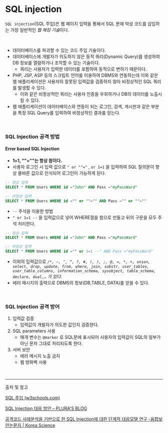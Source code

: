 # SQL injection

`SQL injection`(SQL 주입)은 웹 페이지 입력을 통해서 SQL 문에 악성 코드를 삽입하는 가장 일반적인 *웹 해킹 기술*이다.

</br>

- 데이터베이스를 파괴할 수 있는 코드 주입 기술이다.
- 데이터베이스에 개발자가 의도하지 않은 동적 쿼리(Dynamic Query)를 생성하여 DB 정보를 열람하거나 조작할 수 있는 기술이다.
    - 쿼리는 사용자가 입력한 데이터를 포함하여 동적으로 변하기 때문이다.
- PHP, JSP, ASP 등의 스크립트 언어를 이용하여 DBMS와 연동하는데 이와 같은 웹 애플리케이션은 사용자의 잘못된 입력값을 검증하지 않아 비정상적인 SQL 쿼리를 발생할 수 있다.
    - 이와 같은 비정상적인 쿼리는 사용자 인증을 우회하거나 DB의 데이터를 노출시킬 수 있다.
- 웹 애플리케이션이 데이터베이스와 연동이 되는 로그인, 검색, 게시판과 같은 부분을 특정 SQL Query를 입력하여 비정상적인 결과를 얻는다.

</br>

### **SQL Injection 공격** 방법

#### Error based SQL Injection

- **1=1, ""=""는 항상 참이다.**
- 사용자 로그인 시 입력 값으로 `" or ""="` , `or 1=1` 을 입력하여 SQL 질의문이 항상 올바른 값으로 인식되어 로그인이 가능하게 된다.

```sql
-- 정상 입력
SELECT * FROM Users WHERE id ="John" AND Pass ="myPassWard"

-- 비정상 입력
SELECT * FROM Users WHERE id ="" or ""="" AND Pass ="" or ""=""
```

- `--` 주석을 이용한 방법
- `" or 1=1 --` 을 입력값으로 넣어 WHERE절을 참으로 만들고 뒤의 구문을 모두 주석 처리한다.

```sql
-- 정상 입력
SELECT * FROM Users WHERE id ="John" AND Pass ="myPassWard"

-- 비정상 입력
SELECT * FROM Users WHERE id ="" or 1=1 --" AND Pass ="myPassWard"
```

- 이외의 입력값으로 *`/*, –, ‘, “, ?, #, (, ), ;, @, =, *, +, union, select, drop, update, from, where, join, substr, user_tables, user_table_columns, information_schema, sysobject, table_schema, declare, dual,…` 가 있다.*
- 에러 메시지의 출력으로 DBMS의 정보(DB,TABLE, DATA)를 얻을 수 있다.

</br>

### **SQL Injection 공격 방어**

1. 입력값 검증
    - 입력값이 개발자가 의도한 값인지 검증한다.
2. SQL parameters 사용
    - 매개 변수는 `@marker` 로 SQL문에 표시되어 사용자의 입력값이 SQL의 일부가 아닌 문자 그대로 처리되도록 한다.
3. 서버 보안
    - 에러 메시지 노출 금지
    - 웹 방화벽 사용
</br>

--- 
출처 및 참고

[SQL 주입 (w3schools.com)](https://www.w3schools.com/sql/sql_injection.asp)

[SQL Injection 대응 방안 – PLURA'S BLOG](http://blog.plura.io/?p=6056)

[공격코드 사례분석을 기반으로 한 SQL Injection에 대한 단계적 대응모델 연구 -융합보안논문지 | Korea Science](http://www.koreascience.or.kr/article/JAKO201218553920970.page?&lang=ko)
